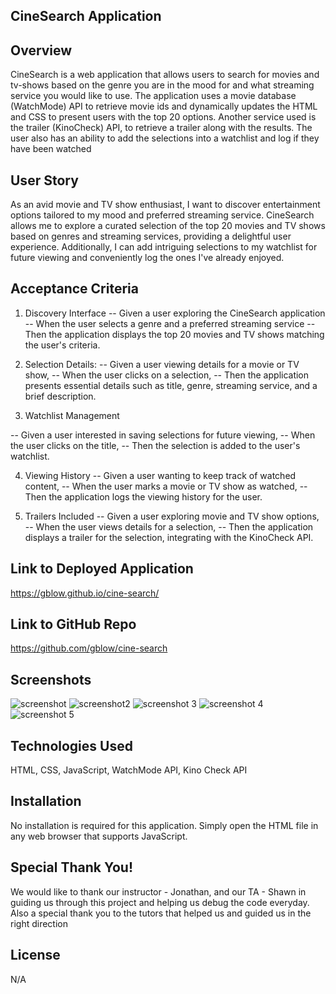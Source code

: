 ## CineSearch Application


## Overview
CineSearch is a web application that allows users to search for movies and tv-shows based on the genre you are in the mood for and what streaming service you would like to use. The application uses a movie database (WatchMode) API to retrieve movie ids and dynamically updates the HTML and CSS to present users with the top 20 options. Another service used is the trailer (KinoCheck) API, to retrieve a trailer along with the results. The user also has an ability to add the selections into a watchlist and log if they have been watched

## User Story
As an avid movie and TV show enthusiast, I want to  discover entertainment options tailored to my mood and preferred streaming service. CineSearch allows me to explore a curated selection of the top 20 movies and TV shows based on genres and streaming services, providing a delightful user experience. Additionally, I can add intriguing selections to my watchlist for future viewing and conveniently log the ones I've already enjoyed. 

## Acceptance Criteria
1. Discovery Interface
-- Given a user exploring the CineSearch application
-- When the user selects a genre and a preferred streaming service
-- Then the application displays the top 20 movies and TV shows matching the user's criteria.

2. Selection Details:
-- Given a user viewing details for a movie or TV show,
-- When the user clicks on a selection,
-- Then the application presents essential details such as title, genre, streaming service, and a brief description.

3. Watchlist Management

-- Given a user interested in saving selections for future viewing,
-- When the user clicks on the title,
-- Then the selection is added to the user's watchlist.

4. Viewing History
-- Given a user wanting to keep track of watched content,
-- When the user marks a movie or TV show as watched,
-- Then the application logs the viewing history for the user.

5. Trailers Included
-- Given a user exploring movie and TV show options,
-- When the user views details for a selection,
-- Then the application displays a trailer for the selection, integrating with the KinoCheck API.

## Link to Deployed Application
https://gblow.github.io/cine-search/

## Link to GitHub Repo
https://github.com/gblow/cine-search 

## Screenshots
![ screenshot ](<assets/Screenshot 2023-12-09 at 7.36.55 PM.png>)
![screenshot2](<assets/Screenshot 2023-12-09 at 7.37.02 PM.png>)
![screenshot 3](<assets/Screenshot 2023-12-09 at 7.37.14 PM.png>)
![screenshot 4](<assets/Screenshot 2023-12-09 at 7.37.28 PM.png>)
![screenshot 5](<assets/Screenshot 2023-12-09 at 7.37.41 PM.png>) 

## Technologies Used
HTML, CSS, JavaScript, WatchMode API, Kino Check API

## Installation
No installation is required for this application. Simply open the HTML file in any web browser that supports JavaScript.

## Special Thank You!
We would like to thank our instructor - Jonathan, and our TA - Shawn in guiding us through this project and helping us debug the code everyday. Also a special thank you to the tutors that helped us and guided us in the right direction

## License
N/A